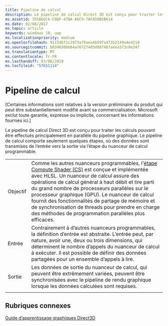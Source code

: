```yaml
---
title: Pipeline de calcul
description: Le pipeline de calcul Direct 3D est conçu pour traiter les calculs pouvant être effectués principalement en parallèle du pipeline graphique.
ms.assetid: 355B66C6-C0DF-47BA-A9C9-7AFA50B5B614
ms.date: 02/08/2017
ms.topic: article
keywords: windows 10, uwp
ms.localizationpriority: medium
ms.openlocfilehash: 911546f1c2973a79aea4b597a47352149a4e4210
ms.sourcegitcommit: b034650b684a767274d5d88746faeea373c8e34f
ms.translationtype: MT
ms.contentlocale: fr-FR
ms.lasthandoff: 03/06/2019
ms.locfileid: "57651114"
---
```

# <a name="compute-pipeline"></a>Pipeline de calcul


\[Certaines informations sont relatives à la version préliminaire du produit qui peut être substantiellement modifié avant sa commercialisation. Microsoft exclut toute garantie, expresse ou implicite, concernant les informations fournies ici.\]


Le pipeline de calcul Direct 3D est conçu pour traiter les calculs pouvant être effectués principalement en parallèle du pipeline graphique. Le pipeline de calcul comporte seulement quelques étapes, où des données sont transmises de l’entrée vers la sortie via l’étape du nuanceur de calcul programmable.

| | |
|-|-|
|Objectif|Comme les autres nuanceurs programmables, l'[étape Compute Shader (CS)](compute-shader-stage--cs-.md) est conçue et implémentée avec HLSL. Un nuanceur de calcul assure des opérations de calcul général à haut débit et tire parti du grand nombre de processeurs parallèles sur le processeur graphique (GPU). Le nuanceur de calcul fournit des fonctionnalités de partage de mémoire et de synchronisation de threads pour prendre en charge des méthodes de programmation parallèles plus efficaces.|
|Entrée|Contrairement à d’autres nuanceurs programmables, la définition d’entrée est abstraite. L’entrée peut, par nature, avoir une, deux ou trois dimensions, qui déterminent le nombre d’appels du nuanceur de calcul à exécuter. Il est possible de définir des données partagées pour un ensemble d’appels à lire.|
|Sortie|Les données de sortie du nuanceur de calcul, qui peuvent être extrêmement variées, peuvent être synchronisées avec le pipeline de rendu graphique lorsque les données calculées sont requises.|
| | |




<!---
<table>
<colgroup>
<col width="50%" />
<col width="50%" />
</colgroup>
<tbody>
<tr class="odd">
<td align="left">Purpose</td>
<td align="left">Like other programmable shaders, <a href="#compute-shader-stage--cs-.md">Compute Shader (CS) stage</a> is designed and implemented with HLSL. A compute shader provides high-speed general purpose computing and takes advantage of the large numbers of parallel processors on the graphics processing unit (GPU). The compute shader provides memory sharing and thread synchronization features to allow more effective parallel programming methods.</td>
</tr>
<tr class="even">
<td align="left">Input</td>
<td align="left">Unlike other programmable shaders, the definition of input is abstract. The input can be one, two or three-dimensional in nature, determining the number of invocations of the compute shader to execute. It is possible to define shared data for one set of invocations to read.</td>
</tr>
<tr class="odd">
<td align="left">Output</td>
<td align="left">Output data from the compute shader, which can be highly varied, can be synchronized with the graphics rendering pipeline when the computed data is required.</td>
</tr>
</tbody>
</table>
-->

## <a name="span-idrelated-topicsspanrelated-topics"></a><span id="related-topics"></span>Rubriques connexes


[Guide d’apprentissage graphiques Direct3D](index.md)

 

 
